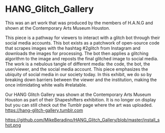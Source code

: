 # HANG_Glitch_Gallery
This was an art work that was produced by the members of H.A.N.G and shown at the Contemporary Arts Museum Houston.

This piece is a pathway for viewers to interact with a glitch bot through their social media accounts. This bot exists as a patchwork of open-source code that scrapes images with the hashtag #2glitch from Instagram and downloads the images for processing. The bot then applies a glitching algorithm to the image and reposts the final glitched image to social media. The work is a nebulous tangle of different media: the code, the bot, the user/viewer, and the social media account. This piece emphasizes the ubiquity of social media in our society today. In this exhibit, we do so by breaking down barriers between the viewer and the institution, making the once intimidating white walls #relatable.

Our HANG Glitch Gallery was shown at the Contemporary Arts Museum Houston as part of their Shapeshifters exhibition. It is no longer on display but you can still check out the Tumblr page where the art was uploaded. https://hang-glitch-gallery.tumblr.com


https://github.com/MikeBeradino/HANG_Glitch_Gallery/blob/master/install_shot.png
